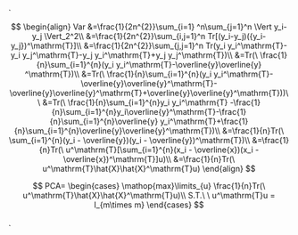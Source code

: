 `
$$
\begin{align}  
Var  
&=\frac{1}{2n^{2}}\sum_{i=1} ^n\sum_{j=1}^n \Vert y_i-y_j \Vert_2^2\\   
&=\frac{1}{2n^{2}}\sum_{i,j=1}^n Tr[(y_i-y_j)({y_i-y_j})^\mathrm{T}]\\  
&=\frac{1}{2n^{2}}\sum_{j,j=1}^n Tr(y_i y_i^\mathrm{T}-y_i y_j^\mathrm{T}-y_j y_i^\mathrm{T}+y_j y_j^\mathrm{T})\\  
&=Tr(\ \frac{1}{n}\sum_{i=1}^{n}(y_i y_i^\mathrm{T}-\overline{y}\overline{y} ^\mathrm{T})\\  
&=Tr(\ \frac{1}{n}\sum_{i=1}^{n}(y_i y_i^\mathrm{T}-\overline{y}\overline{y}^\mathrm{T}-\overline{y}\overline{y}^\mathrm{T}+\overline{y}\overline{y}^\mathrm{T}))\\  
&=Tr(\ \frac{1}{n}\sum_{i=1}^{n}y_i y_i^\mathrm{T} -\frac{1}{n}\sum_{i=1}^{n}y_i\overline{y}^\mathrm{T}-\frac{1}{n}\sum_{i=1}^{n}\overline{y} y_i^\mathrm{T}+\frac{1}{n}\sum_{i=1}^{n}\overline{y}\overline{y}^\mathrm{T})\\  
&=\frac{1}{n}Tr(\ \sum_{i=1}^{n}(y_i - \overline{y})(y_i - \overline{y})^\mathrm{T})\\  
&=\frac{1}{n}Tr(\ u^\mathrm{T}[\sum_{i=1}^{n}(x_i - \overline{x})(x_i - \overline{x})^\mathrm{T}]u)\\  
&=\frac{1}{n}Tr(\ u^\mathrm{T}\hat{X}\hat{X}^\mathrm{T}u)  
\end{align}  
$$  

$$   
PCA=  
\begin{cases}  
\mathop{max}\limits_{u}  \frac{1}{n}Tr(\ u^\mathrm{T}\hat{X}\hat{X}^\mathrm{T}u)\\  
S.T.\ \  u^\mathrm{T}u = I_{m\times m}  
\end{cases}  
$$  
`
